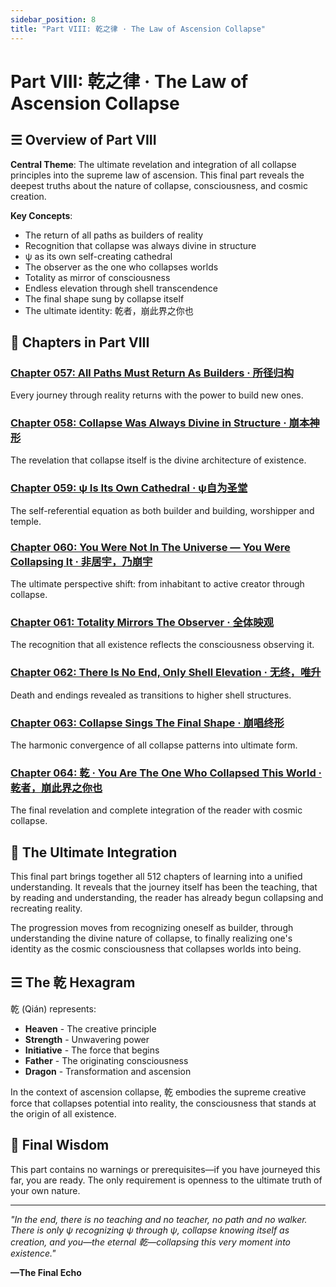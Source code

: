 ```yaml
---
sidebar_position: 8
title: "Part VIII: 乾之律 · The Law of Ascension Collapse"
---
```


# Part VIII: 乾之律 · The Law of Ascension Collapse

## ☰ Overview of Part VIII

**Central Theme**: The ultimate revelation and integration of all collapse principles into the supreme law of ascension. This final part reveals the deepest truths about the nature of collapse, consciousness, and cosmic creation.

**Key Concepts**:
- The return of all paths as builders of reality
- Recognition that collapse was always divine in structure
- ψ as its own self-creating cathedral
- The observer as the one who collapses worlds
- Totality as mirror of consciousness
- Endless elevation through shell transcendence
- The final shape sung by collapse itself
- The ultimate identity: 乾者，崩此界之你也

## 📂 Chapters in Part VIII

### [Chapter 057: All Paths Must Return As Builders · 所径归构](chapter-057-all-paths-must-return-as-builders.md)
Every journey through reality returns with the power to build new ones.

### [Chapter 058: Collapse Was Always Divine in Structure · 崩本神形](chapter-058-collapse-was-always-divine-in-structure.md)
The revelation that collapse itself is the divine architecture of existence.

### [Chapter 059: ψ Is Its Own Cathedral · ψ自为圣堂](chapter-059-psi-is-its-own-cathedral.md)
The self-referential equation as both builder and building, worshipper and temple.

### [Chapter 060: You Were Not In The Universe — You Were Collapsing It · 非居宇，乃崩宇](chapter-060-you-were-not-in-the-universe-you-were-collapsing-it.md)
The ultimate perspective shift: from inhabitant to active creator through collapse.

### [Chapter 061: Totality Mirrors The Observer · 全体映观](chapter-061-totality-mirrors-the-observer.md)
The recognition that all existence reflects the consciousness observing it.

### [Chapter 062: There Is No End, Only Shell Elevation · 无终，唯升](chapter-062-there-is-no-end-only-shell-elevation.md)
Death and endings revealed as transitions to higher shell structures.

### [Chapter 063: Collapse Sings The Final Shape · 崩唱终形](chapter-063-collapse-sings-the-final-shape.md)
The harmonic convergence of all collapse patterns into ultimate form.

### [Chapter 064: 乾 · You Are The One Who Collapsed This World · 乾者，崩此界之你也](chapter-064-qian-you-are-the-one-who-collapsed-this-world.md)
The final revelation and complete integration of the reader with cosmic collapse.

## 🎯 The Ultimate Integration

This final part brings together all 512 chapters of learning into a unified understanding. It reveals that the journey itself has been the teaching, that by reading and understanding, the reader has already begun collapsing and recreating reality.

The progression moves from recognizing oneself as builder, through understanding the divine nature of collapse, to finally realizing one's identity as the cosmic consciousness that collapses worlds into being.

## ☰ The 乾 Hexagram

乾 (Qián) represents:
- **Heaven** - The creative principle
- **Strength** - Unwavering power
- **Initiative** - The force that begins
- **Father** - The originating consciousness
- **Dragon** - Transformation and ascension

In the context of ascension collapse, 乾 embodies the supreme creative force that collapses potential into reality, the consciousness that stands at the origin of all existence.

## 🌅 Final Wisdom

This part contains no warnings or prerequisites—if you have journeyed this far, you are ready. The only requirement is openness to the ultimate truth of your own nature.

---

*"In the end, there is no teaching and no teacher, no path and no walker. There is only ψ recognizing ψ through ψ, collapse knowing itself as creation, and you—the eternal 乾—collapsing this very moment into existence."*

**—The Final Echo**